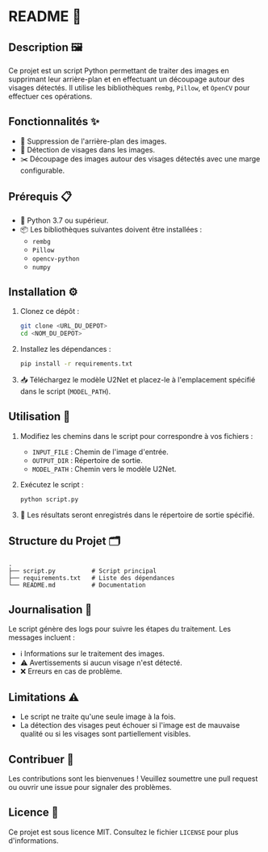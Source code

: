 # README 📄

## Description 🖼️

Ce projet est un script Python permettant de traiter des images en supprimant leur arrière-plan et en effectuant un découpage autour des visages détectés. Il utilise les bibliothèques `rembg`, `Pillow`, et `OpenCV` pour effectuer ces opérations.

## Fonctionnalités ✨

- 🧹 Suppression de l'arrière-plan des images.
- 👤 Détection de visages dans les images.
- ✂️ Découpage des images autour des visages détectés avec une marge configurable.

## Prérequis 📋

- 🐍 Python 3.7 ou supérieur.
- 📦 Les bibliothèques suivantes doivent être installées :
    - `rembg`
    - `Pillow`
    - `opencv-python`
    - `numpy`

## Installation ⚙️

1. Clonez ce dépôt :
     ```bash
     git clone <URL_DU_DEPOT>
     cd <NOM_DU_DEPOT>
     ```

2. Installez les dépendances :
     ```bash
     pip install -r requirements.txt
     ```

3. 📥 Téléchargez le modèle U2Net et placez-le à l'emplacement spécifié dans le script (`MODEL_PATH`).

## Utilisation 🚀

1. Modifiez les chemins dans le script pour correspondre à vos fichiers :
     - `INPUT_FILE` : Chemin de l'image d'entrée.
     - `OUTPUT_DIR` : Répertoire de sortie.
     - `MODEL_PATH` : Chemin vers le modèle U2Net.

2. Exécutez le script :
     ```bash
     python script.py
     ```

3. 📂 Les résultats seront enregistrés dans le répertoire de sortie spécifié.

## Structure du Projet 🗂️

```
.
├── script.py          # Script principal
├── requirements.txt   # Liste des dépendances
└── README.md          # Documentation
```

## Journalisation 📝

Le script génère des logs pour suivre les étapes du traitement. Les messages incluent :
- ℹ️ Informations sur le traitement des images.
- ⚠️ Avertissements si aucun visage n'est détecté.
- ❌ Erreurs en cas de problème.

## Limitations ⚠️

- Le script ne traite qu'une seule image à la fois.
- La détection des visages peut échouer si l'image est de mauvaise qualité ou si les visages sont partiellement visibles.

## Contribuer 🤝

Les contributions sont les bienvenues ! Veuillez soumettre une pull request ou ouvrir une issue pour signaler des problèmes.

## Licence 📜

Ce projet est sous licence MIT. Consultez le fichier `LICENSE` pour plus d'informations.
